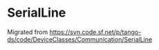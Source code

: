 # SerialLine
Migrated from https://svn.code.sf.net/p/tango-ds/code/DeviceClasses/Communication/SerialLine
